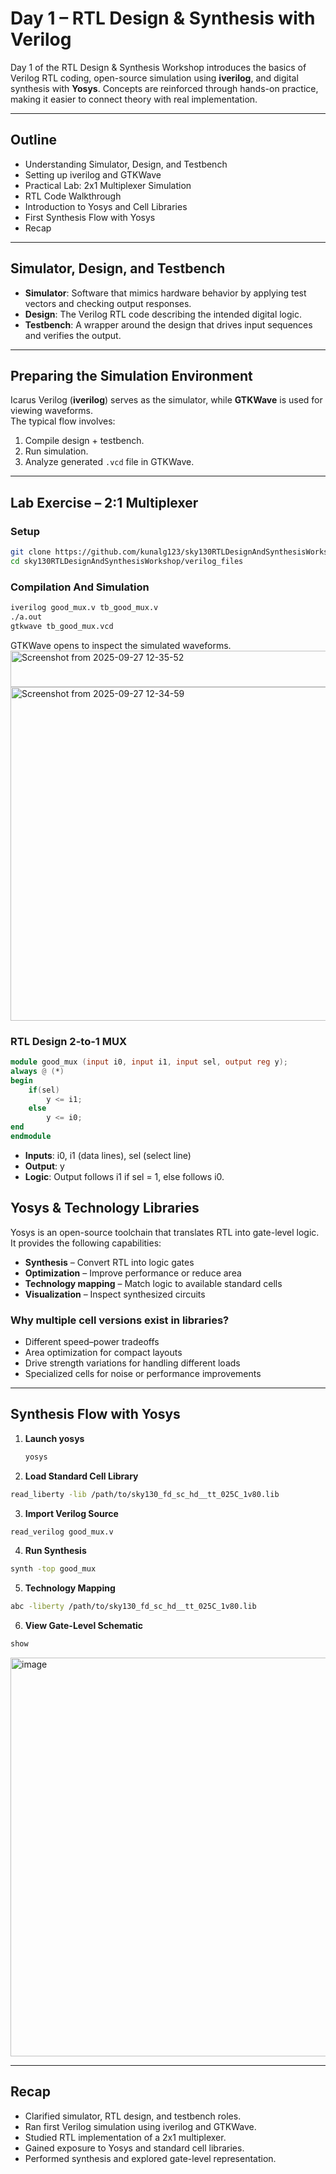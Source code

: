 # Day 1 – RTL Design & Synthesis with Verilog

Day 1 of the RTL Design & Synthesis Workshop introduces the basics of Verilog RTL coding, open-source simulation using **iverilog**, and digital synthesis with **Yosys**. Concepts are reinforced through hands-on practice, making it easier to connect theory with real implementation.  

---

## Outline
- Understanding Simulator, Design, and Testbench  
- Setting up iverilog and GTKWave  
- Practical Lab: 2x1 Multiplexer Simulation  
- RTL Code Walkthrough  
- Introduction to Yosys and Cell Libraries  
- First Synthesis Flow with Yosys  
- Recap  

---

## Simulator, Design, and Testbench

- **Simulator**: Software that mimics hardware behavior by applying test vectors and checking output responses.  
- **Design**: The Verilog RTL code describing the intended digital logic.  
- **Testbench**: A wrapper around the design that drives input sequences and verifies the output.  

---

## Preparing the Simulation Environment

Icarus Verilog (**iverilog**) serves as the simulator, while **GTKWave** is used for viewing waveforms.  
The typical flow involves:  
1. Compile design + testbench.  
2. Run simulation.  
3. Analyze generated `.vcd` file in GTKWave.  

---

## Lab Exercise – 2:1 Multiplexer

### Setup
```bash
git clone https://github.com/kunalg123/sky130RTLDesignAndSynthesisWorkshop.git
cd sky130RTLDesignAndSynthesisWorkshop/verilog_files
```
### Compilation And Simulation
```bash
iverilog good_mux.v tb_good_mux.v
./a.out
gtkwave tb_good_mux.vcd
```
GTKWave opens to inspect the simulated waveforms.
<img width="993" height="58" alt="Screenshot from 2025-09-27 12-35-52" src="https://github.com/user-attachments/assets/def8130b-6f67-4a61-8c34-97e5d3201a2a" />
<img width="990" height="534" alt="Screenshot from 2025-09-27 12-34-59" src="https://github.com/user-attachments/assets/6863e260-fe06-4245-b18b-0ee19a4726a4" />

### RTL Design 2-to-1 MUX
```verilog
module good_mux (input i0, input i1, input sel, output reg y);
always @ (*)
begin
    if(sel)
        y <= i1;
    else 
        y <= i0;
end
endmodule
```
- **Inputs**: i0, i1 (data lines), sel (select line) 
- **Output**: y 
- **Logic**: Output follows i1 if sel = 1, else follows i0.

## Yosys & Technology Libraries

Yosys is an open-source toolchain that translates RTL into gate-level logic.  
It provides the following capabilities:  

- **Synthesis** – Convert RTL into logic gates  
- **Optimization** – Improve performance or reduce area  
- **Technology mapping** – Match logic to available standard cells  
- **Visualization** – Inspect synthesized circuits  

### Why multiple cell versions exist in libraries?

- Different speed–power tradeoffs  
- Area optimization for compact layouts  
- Drive strength variations for handling different loads  
- Specialized cells for noise or performance improvements  

---

## Synthesis Flow with Yosys

1. **Launch yosys**
   ```bash
   yosys
   ```
2. **Load Standard Cell Library**
```bash
read_liberty -lib /path/to/sky130_fd_sc_hd__tt_025C_1v80.lib
```

3. **Import Verilog Source**
```bash
read_verilog good_mux.v
```

4. **Run Synthesis**
```bash
synth -top good_mux
```

5. **Technology Mapping**
```bash
abc -liberty /path/to/sky130_fd_sc_hd__tt_025C_1v80.lib
```

6. **View Gate-Level Schematic**
```bash
show
```
<img width="599" height="638" alt="image" src="https://github.com/user-attachments/assets/e47288dd-9a2a-4555-a342-fa38ab36e660" />

---

## Recap

- Clarified simulator, RTL design, and testbench roles.  
- Ran first Verilog simulation using iverilog and GTKWave.  
- Studied RTL implementation of a 2x1 multiplexer.  
- Gained exposure to Yosys and standard cell libraries.  
- Performed synthesis and explored gate-level representation.

